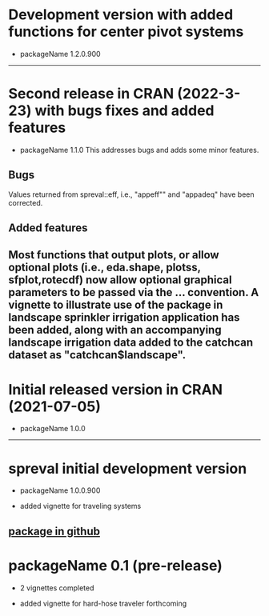 # Development version with added functions for center pivot systems
* packageName 1.2.0.900
---

# Second release in CRAN (2022-3-23) with bugs fixes and added features
* packageName 1.1.0
This addresses bugs and adds some minor features. 

## Bugs 
Values returned from spreval::eff, i.e., "appeff"" and "appadeq" have been 
corrected.  

## Added features
Most functions that output plots, or allow optional plots 
(i.e., eda.shape, plotss, sfplot,rotecdf) now allow optional graphical 
parameters to be passed via the ... convention. A vignette to illustrate 
use of the package in landscape sprinkler irrigation application has been added,
along with an accompanying landscape irrigation data added to the catchcan 
dataset as "catchcan$landscape". 
---

# Initial released version in CRAN (2021-07-05)
*  packageName 1.0.0
---

# spreval initial development version 
*  packageName 1.0.0.900

* added vignette for traveling systems

[package in github](https://github.com/glgrabow/spreval/blob/master/packages/spreval_0.1.0.900.tar.gz)
---

# packageName 0.1 (pre-release)

* 2 vignettes completed

* added vignette for hard-hose traveler forthcoming

